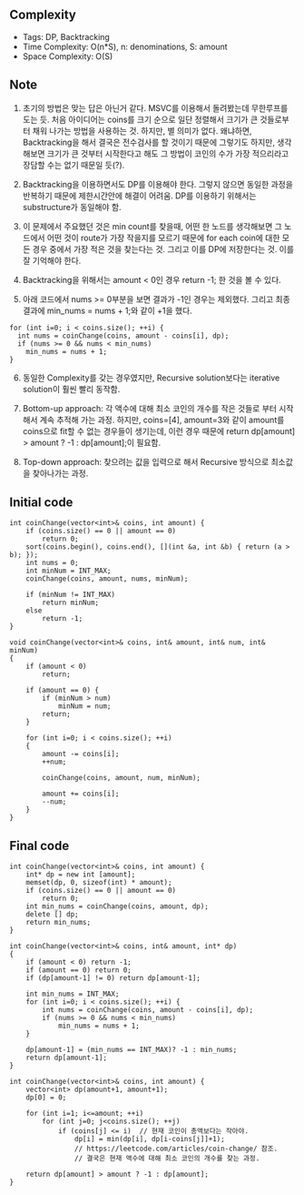 ## Complexity
* Tags: DP, Backtracking
* Time Complexity: O(n*S), n: denominations, S: amount
* Space Complexity: O(S)

## Note
1. 초기의 방법은 맞는 답은 아닌거 같다. MSVC를 이용해서 돌려봤는데 무한루프를 도는 듯. 처음 아이디어는 coins를 크기 순으로 일단 정렬해서 크기가 큰 것들로부터 채워 나가는 방법을 사용하는 것. 하지만, 별 의미가 없다. 왜냐하면, Backtracking을 해서 결국은 전수검사를 할 것이기 때문에 그렇기도 하지만, 생각해보면 크기가 큰 것부터 시작한다고 해도 그 방법이 코인의 수가 가장 적으리라고 장담할 수는 없기 때문일 듯(?).

2. Backtracking을 이용하면서도 DP를 이용해야 한다. 그렇지 않으면 동일한 과정을 반복하기 때문에 제한시간안에 해결이 어려움. DP를 이용하기 위해서는 substructure가 동일해야 함.

3. 이 문제에서 주요했던 것은 min count를 찾을때, 어떤 한 노드를 생각해보면 그 노드에서 어떤 것이 route가 가장 작을지를 모르기 때문에 for each coin에 대한 모든 경우 중에서 가장 적은 것을 찾는다는 것. 그리고 이를 DP에 저장한다는 것. 이를 잘 기억해야 한다.

4. Backtracking을 위해서는 amount < 0인 경우 return -1; 한 것을 볼 수 있다.

5. 아래 코드에서 nums >= 0부분을 보면 결과가 -1인 경우는 제외했다. 그리고 최종결과에 min_nums = nums + 1;와 같이 +1을 했다.

```
for (int i=0; i < coins.size(); ++i) {
  int nums = coinChange(coins, amount - coins[i], dp);
  if (nums >= 0 && nums < min_nums)
    min_nums = nums + 1;
}
```

6. 동일한 Complexity를 갖는 경우였지만, Recursive solution보다는 iterative solution이 훨씬 빨리 동작함.

7. Bottom-up approach: 각 액수에 대해 최소 코인의 개수를 작은 것들로 부터 시작해서 계속 추적해 가는 과정. 하지만, coins=[4], amount=3와 같이 amount를 coins으로 fit할 수 없는 경우들이 생기는데, 이런 경우 때문에 return dp[amount] > amount ? -1 : dp[amount];이 필요함.

8. Top-down approach: 찾으려는 값을 입력으로 해서 Recursive 방식으로 최소값을 찾아나가는 과정.

## Initial code
```
int coinChange(vector<int>& coins, int amount) {
	if (coins.size() == 0 || amount == 0)
		return 0;
	sort(coins.begin(), coins.end(), [](int &a, int &b) { return (a > b); });
	int nums = 0;
	int minNum = INT_MAX;
	coinChange(coins, amount, nums, minNum);

	if (minNum != INT_MAX)
		return minNum;
	else
		return -1;
}

void coinChange(vector<int>& coins, int& amount, int& num, int& minNum)
{
	if (amount < 0)
		return;

	if (amount == 0) {
		if (minNum > num)
			minNum = num;
		return;
	}

	for (int i=0; i < coins.size(); ++i)
	{
		amount -= coins[i];
		++num;

		coinChange(coins, amount, num, minNum);

		amount += coins[i];
		--num;
	}
}
```

## Final code
```
int coinChange(vector<int>& coins, int amount) {        
	int* dp = new int [amount];
	memset(dp, 0, sizeof(int) * amount);
	if (coins.size() == 0 || amount == 0)
		return 0;
	int min_nums = coinChange(coins, amount, dp);
	delete [] dp;
	return min_nums;        
}

int coinChange(vector<int>& coins, int& amount, int* dp)
{
	if (amount < 0) return -1;
	if (amount == 0) return 0;        
	if (dp[amount-1] != 0) return dp[amount-1];

	int min_nums = INT_MAX;
	for (int i=0; i < coins.size(); ++i) {
		int nums = coinChange(coins, amount - coins[i], dp);
		if (nums >= 0 && nums < min_nums)
			min_nums = nums + 1;
	}

	dp[amount-1] = (min_nums == INT_MAX)? -1 : min_nums;
	return dp[amount-1];
}
```

```
int coinChange(vector<int>& coins, int amount) {        
    vector<int> dp(amount+1, amount+1);
    dp[0] = 0;

    for (int i=1; i<=amount; ++i)
        for (int j=0; j<coins.size(); ++j)
            if (coins[j] <= i)  // 현재 코인이 총액보다는 작아야.
                dp[i] = min(dp[i], dp[i-coins[j]]+1);
                // https://leetcode.com/articles/coin-change/ 참조.
                // 결국은 현재 액수에 대해 최소 코인의 개수를 찾는 과정.

    return dp[amount] > amount ? -1 : dp[amount];        
}
```
